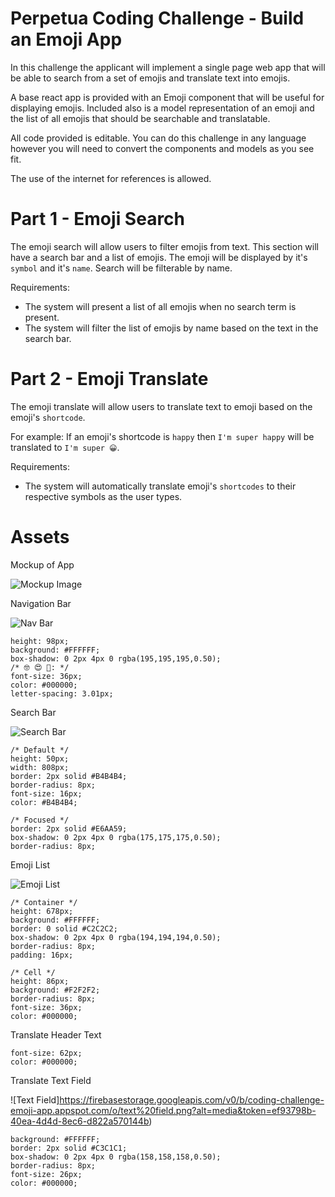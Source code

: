 # Perpetua Coding Challenge - Build an Emoji App

In this challenge the applicant will implement a single page web app that will be able to search from a set of emojis and translate text into emojis.

A base react app is provided with an Emoji component that will be useful for displaying emojis. Included also is a model representation of an emoji and the list of all emojis that should be searchable and translatable.

All code provided is editable.
You can do this challenge in any language however you will need to convert the components and models as you see fit.

The use of the internet for references is allowed. 


# Part 1 - Emoji Search

The emoji search will allow users to filter emojis from text. This section will have a search bar and a list of emojis. The emoji will be displayed by it's `symbol` and it's `name`. Search will be filterable by name.

Requirements:

  - The system will present a list of all emojis when no search term is present.
  - The system will filter the list of emojis by name based on the text in the search bar.

# Part 2 - Emoji Translate

The emoji translate will allow users to translate text to emoji based on the emoji's `shortcode`.

For example: If an emoji's shortcode is `happy` then `I'm super happy` will be translated to `I'm super 😀`.

Requirements:

  - The system will automatically translate emoji's `shortcodes` to their respective symbols as the user types.


# Assets

Mockup of App

![Mockup Image](https://firebasestorage.googleapis.com/v0/b/coding-challenge-emoji-app.appspot.com/o/app_preview.png?alt=media&token=a03dab35-dffa-435d-a133-260a0be34f30)



Navigation Bar


![Nav Bar](https://firebasestorage.googleapis.com/v0/b/coding-challenge-emoji-app.appspot.com/o/nav_bar.png?alt=media&token=85d0dcee-9e78-4440-b9bd-529a66655cca)
```
height: 98px;
background: #FFFFFF;
box-shadow: 0 2px 4px 0 rgba(195,195,195,0.50);
/* 🤓 😍 📖: */
font-size: 36px;
color: #000000;
letter-spacing: 3.01px;
```

Search Bar

![Search Bar](https://firebasestorage.googleapis.com/v0/b/coding-challenge-emoji-app.appspot.com/o/search_bar.png?alt=media&token=217e5448-d1a9-4872-ba78-47e3e66de859)
```
/* Default */
height: 50px;
width: 808px;
border: 2px solid #B4B4B4;
border-radius: 8px;
font-size: 16px;
color: #B4B4B4;

/* Focused */
border: 2px solid #E6AA59;
box-shadow: 0 2px 4px 0 rgba(175,175,175,0.50);
border-radius: 8px;
```

Emoji List

![Emoji List](https://firebasestorage.googleapis.com/v0/b/coding-challenge-emoji-app.appspot.com/o/emoji_list.png?alt=media&token=012576d5-1bb3-4596-a2cf-0423392568d6)

```
/* Container */
height: 678px;
background: #FFFFFF;
border: 0 solid #C2C2C2;
box-shadow: 0 2px 4px 0 rgba(194,194,194,0.50);
border-radius: 8px;
padding: 16px;

/* Cell */
height: 86px;
background: #F2F2F2;
border-radius: 8px;
font-size: 36px;
color: #000000;
```

Translate Header Text

```
font-size: 62px;
color: #000000;
```

Translate Text Field

![Text Field]https://firebasestorage.googleapis.com/v0/b/coding-challenge-emoji-app.appspot.com/o/text%20field.png?alt=media&token=ef93798b-40ea-4d4d-8ec6-d822a570144b)
```
background: #FFFFFF;
border: 2px solid #C3C1C1;
box-shadow: 0 2px 4px 0 rgba(158,158,158,0.50);
border-radius: 8px;
font-size: 26px;
color: #000000;
```

